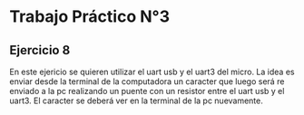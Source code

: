 Trabajo Práctico N°3
====================
Ejercicio 8
-----------

En este ejericio se quieren utilizar el uart usb y el uart3 del micro. La idea es enviar desde la terminal de la computadora un caracter que luego será re enviado a la pc realizando un puente con un resistor entre el uart usb y el uart3. El caracter se deberá ver en la terminal de la pc nuevamente.
